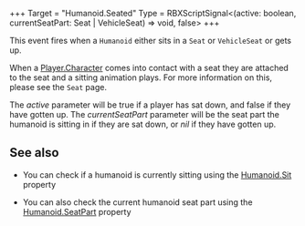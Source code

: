+++
Target = "Humanoid.Seated"
Type = RBXScriptSignal<(active: boolean, currentSeatPart: Seat | VehicleSeat) => void, false>
+++

This event fires when a `Humanoid` either sits in a `Seat` or `VehicleSeat` or gets up.When a [Player.Character](https://developer.roblox.com/api-reference/property/Player/Character) comes into contact with a seat they are attached to the seat and a sitting animation plays. For more information on this, please see the `Seat` page.The *active* parameter will be true if a player has sat down, and false if they have gotten up. The *currentSeatPart* parameter will be the seat part the humanoid is sitting in if they are sat down, or *nil* if they have gotten up.## See also - You can check if a humanoid is currently sitting using the [Humanoid.Sit](https://developer.roblox.com/api-reference/property/Humanoid/Sit) property - You can also check the current humanoid seat part using the [Humanoid.SeatPart](https://developer.roblox.com/api-reference/property/Humanoid/SeatPart) property